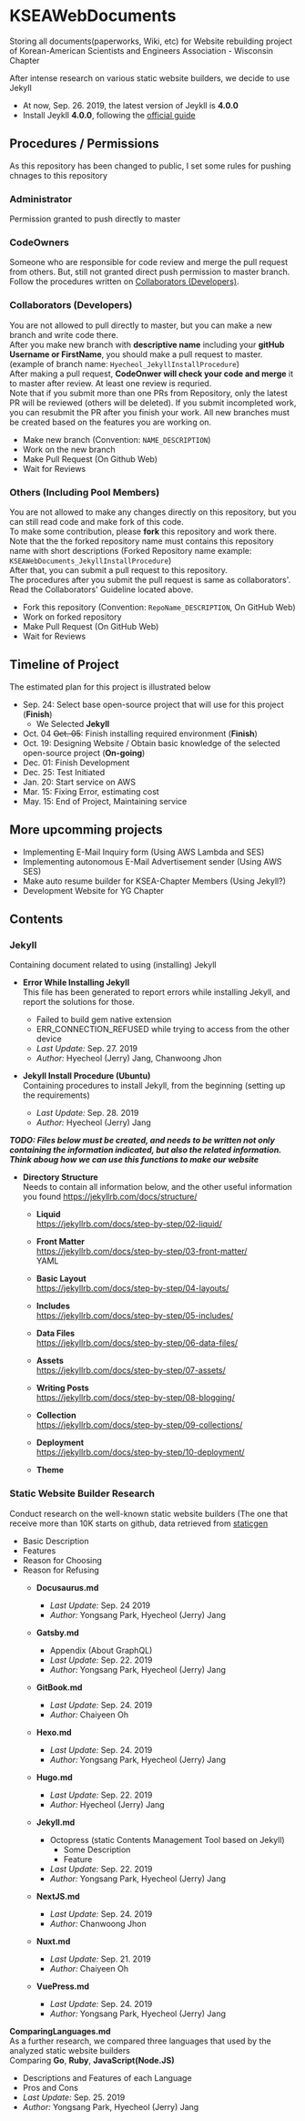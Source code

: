 # KSEAWebDocuments
Storing all documents(paperworks, Wiki, etc) for Website rebuilding project of Korean-American Scientists and Engineers Association - Wisconsin Chapter  

After intense research on various static website builders, we decide to use Jekyll
- At now, Sep. 26. 2019, the latest version of Jeykll is **4.0.0**
- Install Jeykll **4.0.0**, following the [official guide](https://jekyllrb.com/docs/installation/)


## Procedures / Permissions
As this repository has been changed to public, I set some rules for pushing chnages to this repository

### Administrator
Permission granted to push directly to master

### CodeOwners
Someone who are responsible for code review and merge the pull request from others. But, still not granted direct push permission to master branch.  
Follow the procedures written on [Collaborators (Developers)](https://github.com/hyecheol123/KSEAWebDocuments#collaborators-developerss).

### Collaborators (Developers)
You are not allowed to pull directly to master, but you can make a new branch and write code there.  
After you make new branch with **descriptive name** including your **gitHub Username or FirstName**, you should make a pull request to master. (example of branch name: `Hyecheol_JekyllInstallProcedure`)  
After making a pull request, **CodeOnwer will check your code and merge** it to master after review. At least one review is requried.  
Note that if you submit more than one PRs from Repository, only the latest PR will be reviewed (others will be deleted). If you submit incompleted work, you can resubmit the PR after you finish your work. All new branches must be created based on the features you are working on.

- Make new branch (Convention: `NAME_DESCRIPTION`)
- Work on the new branch
- Make Pull Request (On Github Web)
- Wait for Reviews

### Others (Including Pool Members)
You are not allowed to make any changes directly on this repository, but you can still read code and make fork of this code.  
To make some contribution, please **fork** this repository and work there. Note that the the forked repository name must contains this repository name with short descriptions (Forked Repository name example: `KSEAWebDocuments_JekyllInstallProcedure`)  
After that, you can submit a pull request to this repository.  
The procedures after you submit the pull request is same as collaborators'. Read the Collaborators' Guideline located above.

- Fork this repository (Convention: `RepoName_DESCRIPTION`, On GitHub Web)
- Work on forked repository
- Make Pull Request (On GitHub Web)
- Wait for Reviews


## Timeline of Project
The estimated plan for this project is illustrated below
- Sep. 24: Select base open-source project that will use for this project (**Finish**)
  + We Selected **Jekyll**
- Oct. 04 ~~Oct. 05~~: Finish installing required environment (**Finish**)
- Oct. 19: Designing Website / Obtain basic knowledge of the selected open-source project (**On-going**)
- Dec. 01: Finish Development
- Dec. 25: Test Initiated
- Jan. 20: Start service on AWS
- Mar. 15: Fixing Error, estimating cost
- May. 15: End of Project, Maintaining service


## More upcomming projects
- Implementing E-Mail Inquiry form (Using AWS Lambda and SES)
- Implementing autonomous E-Mail Advertisement sender (Using AWS SES)
- Make auto resume builder for KSEA-Chapter Members (Using Jekyll?)
- Development Website for YG Chapter


## Contents
### Jekyll  
Containing document related to using (installing) Jekyll
- **Error While Installing Jekyll**  
  This file has been generated to report errors while installing Jekyll, and report the solutions for those.
  - Failed to build gem native extension
  - ERR_CONNECTION_REFUSED while trying to access from the other device
  - *Last Update:* Sep. 27. 2019
  - *Author:* Hyecheol (Jerry) Jang, Chanwoong Jhon

- **Jekyll Install Procedure (Ubuntu)**  
  Containing procedures to install Jekyll, from the beginning (setting up the requirements)
  - *Last Update:* Sep. 28. 2019
  - *Author:* Hyecheol (Jerry) Jang

***TODO: Files below must be created, and needs to be written not only containing the information indicated, but also the related information. Think aboug how we can use this functions to make our website***
- **Directory Structure**  
  Needs to contain all information below, and the other useful information you found
  https://jekyllrb.com/docs/structure/
  
  + **Liquid**  
    https://jekyllrb.com/docs/step-by-step/02-liquid/

  + **Front Matter**  
    https://jekyllrb.com/docs/step-by-step/03-front-matter/  
    YAML

  + **Basic Layout**  
    https://jekyllrb.com/docs/step-by-step/04-layouts/

  + **Includes**  
    https://jekyllrb.com/docs/step-by-step/05-includes/

  + **Data Files**  
    https://jekyllrb.com/docs/step-by-step/06-data-files/

  + **Assets**  
    https://jekyllrb.com/docs/step-by-step/07-assets/

  + **Writing Posts**  
    https://jekyllrb.com/docs/step-by-step/08-blogging/

  + **Collection**  
    https://jekyllrb.com/docs/step-by-step/09-collections/

  + **Deployment**  
    https://jekyllrb.com/docs/step-by-step/10-deployment/
  
  + **Theme**

### Static Website Builder Research
Conduct research on the well-known static website builders (The one that receive more than 10K starts on github, data retrieved from [staticgen](https://www.staticgen.com/)
- Basic Description
- Features
- Reason for Choosing
- Reason for Refusing
  - **Docusaurus.md**
    + *Last Update:* Sep. 24 2019
    + *Author:* Yongsang Park, Hyecheol (Jerry) Jang

  - **Gatsby.md**
    +  Appendix (About GraphQL)
    + *Last Update:* Sep. 22. 2019
    + *Author:* Yongsang Park, Hyecheol (Jerry) Jang

  - **GitBook.md**
    + *Last Update:* Sep. 24. 2019
    + *Author:* Chaiyeen Oh

  - **Hexo.md**
    + *Last Update:* Sep. 24. 2019
    + *Author:* Yongsang Park, Hyecheol (Jerry) Jang

  - **Hugo.md**
    + *Last Update:* Sep. 22. 2019
    + *Author:* Hyecheol (Jerry) Jang

  - **Jekyll.md**
    + Octopress (static Contents Management Tool based on Jekyll)
      * Some Description
      * Feature
    + *Last Update:* Sep. 22. 2019
    + *Author:* Yongsang Park, Hyecheol (Jerry) Jang

  - **NextJS.md**
    + *Last Update:* Sep. 24. 2019
    + *Author:* Chanwoong Jhon

  - **Nuxt.md**
    + *Last Update:* Sep. 21. 2019
    + *Author:* Chaiyeen Oh

  - **VuePress.md**
    - *Last Update:* Sep. 24. 2019
    - *Author:* Yongsang Park, Hyecheol (Jerry) Jang  

**ComparingLanguages.md**  
As a further research, we compared three languages that used by the analyzed static website builders  
Comparing **Go**, **Ruby**, **JavaScript(Node.JS)**
  - Descriptions and Features of each Language
  - Pros and Cons
  - *Last Update:* Sep. 25. 2019
  - *Author:* Yongsang Park, Hyecheol (Jerry) Jang
